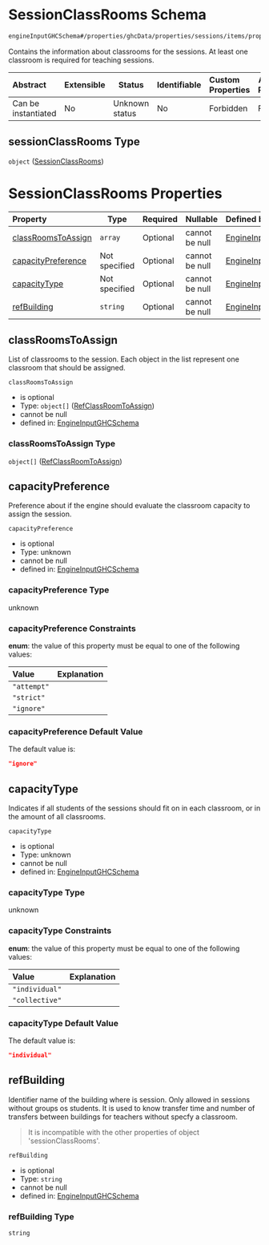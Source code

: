 # SessionClassRooms Schema

```txt
engineInputGHCSchema#/properties/ghcData/properties/sessions/items/properties/sessionClassRooms
```

Contains the information about classrooms for the sessions. At least one classroom  is required for teaching sessions.


| Abstract            | Extensible | Status         | Identifiable | Custom Properties | Additional Properties | Access Restrictions | Defined In                                                         |
| :------------------ | ---------- | -------------- | ------------ | :---------------- | --------------------- | ------------------- | ------------------------------------------------------------------ |
| Can be instantiated | No         | Unknown status | No           | Forbidden         | Forbidden             | none                | [ghc.schema.json\*](../out/ghc.schema.json "open original schema") |

## sessionClassRooms Type

`object` ([SessionClassRooms](ghc-properties-ghcdata-properties-sessions-session-properties-sessionclassrooms.md))

# SessionClassRooms Properties

| Property                                  | Type          | Required | Nullable       | Defined by                                                                                                                                                                                                                                                               |
| :---------------------------------------- | ------------- | -------- | -------------- | :----------------------------------------------------------------------------------------------------------------------------------------------------------------------------------------------------------------------------------------------------------------------- |
| [classRoomsToAssign](#classroomstoassign) | `array`       | Optional | cannot be null | [EngineInputGHCSchema](ghc-properties-ghcdata-properties-sessions-session-properties-sessionclassrooms-properties-classroomstoassign.md "engineInputGHCSchema#/properties/ghcData/properties/sessions/items/properties/sessionClassRooms/properties/classRoomsToAssign") |
| [capacityPreference](#capacitypreference) | Not specified | Optional | cannot be null | [EngineInputGHCSchema](ghc-properties-ghcdata-properties-sessions-session-properties-sessionclassrooms-properties-capacitypreference.md "engineInputGHCSchema#/properties/ghcData/properties/sessions/items/properties/sessionClassRooms/properties/capacityPreference") |
| [capacityType](#capacitytype)             | Not specified | Optional | cannot be null | [EngineInputGHCSchema](ghc-properties-ghcdata-properties-sessions-session-properties-sessionclassrooms-properties-capacitytype.md "engineInputGHCSchema#/properties/ghcData/properties/sessions/items/properties/sessionClassRooms/properties/capacityType")             |
| [refBuilding](#refbuilding)               | `string`      | Optional | cannot be null | [EngineInputGHCSchema](ghc-properties-ghcdata-properties-sessions-session-properties-sessionclassrooms-properties-refbuilding.md "engineInputGHCSchema#/properties/ghcData/properties/sessions/items/properties/sessionClassRooms/properties/refBuilding")               |

## classRoomsToAssign

List of classrooms to the session. Each object in the list represent one classroom that should be assigned.


`classRoomsToAssign`

-   is optional
-   Type: `object[]` ([RefClassRoomToAssign](ghc-properties-ghcdata-properties-sessions-session-properties-sessionclassrooms-properties-classroomstoassign-refclassroomtoassign.md))
-   cannot be null
-   defined in: [EngineInputGHCSchema](ghc-properties-ghcdata-properties-sessions-session-properties-sessionclassrooms-properties-classroomstoassign.md "engineInputGHCSchema#/properties/ghcData/properties/sessions/items/properties/sessionClassRooms/properties/classRoomsToAssign")

### classRoomsToAssign Type

`object[]` ([RefClassRoomToAssign](ghc-properties-ghcdata-properties-sessions-session-properties-sessionclassrooms-properties-classroomstoassign-refclassroomtoassign.md))

## capacityPreference

Preference about if the engine should evaluate the classroom capacity to assign the session.


`capacityPreference`

-   is optional
-   Type: unknown
-   cannot be null
-   defined in: [EngineInputGHCSchema](ghc-properties-ghcdata-properties-sessions-session-properties-sessionclassrooms-properties-capacitypreference.md "engineInputGHCSchema#/properties/ghcData/properties/sessions/items/properties/sessionClassRooms/properties/capacityPreference")

### capacityPreference Type

unknown

### capacityPreference Constraints

**enum**: the value of this property must be equal to one of the following values:

| Value       | Explanation |
| :---------- | ----------- |
| `"attempt"` |             |
| `"strict"`  |             |
| `"ignore"`  |             |

### capacityPreference Default Value

The default value is:

```json
"ignore"
```

## capacityType

Indicates if all students of the sessions should fit on in each classroom, or in the amount of all classrooms.


`capacityType`

-   is optional
-   Type: unknown
-   cannot be null
-   defined in: [EngineInputGHCSchema](ghc-properties-ghcdata-properties-sessions-session-properties-sessionclassrooms-properties-capacitytype.md "engineInputGHCSchema#/properties/ghcData/properties/sessions/items/properties/sessionClassRooms/properties/capacityType")

### capacityType Type

unknown

### capacityType Constraints

**enum**: the value of this property must be equal to one of the following values:

| Value          | Explanation |
| :------------- | ----------- |
| `"individual"` |             |
| `"collective"` |             |

### capacityType Default Value

The default value is:

```json
"individual"
```

## refBuilding

Identifier name of the building where is session. Only allowed in sessions without groups os students. It is used to know transfer time and number of transfers between buildings for teachers without specfy a classroom.


> It is incompatible with the other properties of object 'sessionClassRooms'.
>

`refBuilding`

-   is optional
-   Type: `string`
-   cannot be null
-   defined in: [EngineInputGHCSchema](ghc-properties-ghcdata-properties-sessions-session-properties-sessionclassrooms-properties-refbuilding.md "engineInputGHCSchema#/properties/ghcData/properties/sessions/items/properties/sessionClassRooms/properties/refBuilding")

### refBuilding Type

`string`
